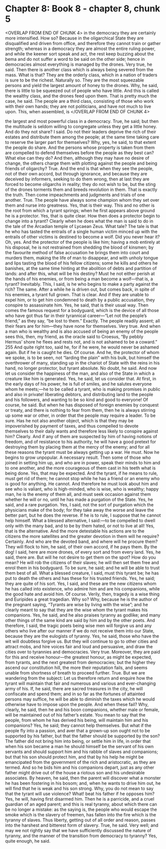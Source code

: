 # Chapter 8: Book 8 - chapter 8, chunk 5

<OVERLAP FROM END OF CHUNK 4>
in the democracy they are certainly more intensified. How so? Because in the oligarchical State they are disqualified and driven from office, and therefore they cannot train or gather strength; whereas in a democracy they are almost the entire ruling power, and while the keener sort speak and act, the rest keep buzzing about the bema and do not suffer a word to be said on the other side; hence in democracies almost everything is managed by the drones. Very true, he said. Then there is another class which is always being severed from the mass. What is that? They are the orderly class, which in a nation of traders is sure to be the richest. Naturally so. They are the most squeezable persons and yield the largest amount of honey to the drones. Why, he said, there is little to be squeezed out of people who have little. And this is called the wealthy class, and the drones feed upon them. That is pretty much the case, he said. The people are a third class, consisting of those who work with their own hands; they are not politicians, and have not much to live upon. This, when assembled, is
</OVERLAP FROM END OF CHUNK 4>

the largest and most powerful class in a democracy. True, he said; but then the multitude is seldom willing to congregate unless they get a little honey. And do they not share? I said. Do not their leaders deprive the rich of their estates and distribute them among the people; at the same time taking care to reserve the larger part for themselves? Why, yes, he said, to that extent the people do share. And the persons whose property is taken from them are compelled to defend themselves before the people as they best can? What else can they do? And then, although they may have no desire of change, the others charge them with plotting against the people and being friends of oligarchy? True. And the end is that when they see the people, not of their own accord, but through ignorance, and because they are deceived by informers, seeking to do them wrong, then at last they are forced to become oligarchs in reality; they do not wish to be, but the sting of the drones torments them and breeds revolution in them. That is exactly the truth. Then come impeachments and judgments and trials of one another. True. The people have always some champion whom they set over them and nurse into greatness. Yes, that is their way. This and no other is the root from which a tyrant springs; when he first appears above ground he is a protector. Yes, that is quite clear. How then does a protector begin to change into a tyrant? Clearly when he does what the man is said to do in the tale of the Arcadian temple of Lycaean Zeus. What tale? The tale is that he who has tasted the entrails of a single human victim minced up with the entrails of other victims is destined to become a wolf. Did you never hear it? Oh, yes. And the protector of the people is like him; having a mob entirely at his disposal, he is not restrained from shedding the blood of kinsmen; by the favourite method of false accusation he brings them into court and murders them, making the life of man to disappear, and with unholy tongue and lips tasting the blood of his fellow citizens; some he kills and others he banishes, at the same time hinting at the abolition of debts and partition of lands: and after this, what will be his destiny? Must he not either perish at the hands of his enemies, or from being a man become a wolf⁠—that is, a tyrant? Inevitably. This, I said, is he who begins to make a party against the rich? The same. After a while he is driven out, but comes back, in spite of his enemies, a tyrant full grown. That is clear. And if they are unable to expel him, or to get him condemned to death by a public accusation, they conspire to assassinate him. Yes, he said, that is their usual way. Then comes the famous request for a bodyguard, which is the device of all those who have got thus far in their tyrannical career⁠—“Let not the people’s friend,” as they say, “be lost to them.” Exactly. The people readily assent; all their fears are for him⁠—they have none for themselves. Very true. And when a man who is wealthy and is also accused of being an enemy of the people sees this, then, my friend, as the oracle said to Croesus, “By pebbly Hermus’ shore he flees and rests not, and is not ashamed to be a coward.” 255 And quite right too, said he, for if he were, he would never be ashamed again. But if he is caught he dies. Of course. And he, the protector of whom we spoke, is to be seen, not “larding the plain” with his bulk, but himself the overthrower of many, standing up in the chariot of State with the reins in his hand, no longer protector, but tyrant absolute. No doubt, he said. And now let us consider the happiness of the man, and also of the State in which a creature like him is generated. Yes, he said, let us consider that. At first, in the early days of his power, he is full of smiles, and he salutes everyone whom he meets;⁠—he to be called a tyrant, who is making promises in public and also in private! liberating debtors, and distributing land to the people and his followers, and wanting to be so kind and good to everyone! Of course, he said. But when he has disposed of foreign enemies by conquest or treaty, and there is nothing to fear from them, then he is always stirring up some war or other, in order that the people may require a leader. To be sure. Has he not also another object, which is that they may be impoverished by payment of taxes, and thus compelled to devote themselves to their daily wants and therefore less likely to conspire against him? Clearly. And if any of them are suspected by him of having notions of freedom, and of resistance to his authority, he will have a good pretext for destroying them by placing them at the mercy of the enemy; and for all these reasons the tyrant must be always getting up a war. He must. Now he begins to grow unpopular. A necessary result. Then some of those who joined in setting him up, and who are in power, speak their minds to him and to one another, and the more courageous of them cast in his teeth what is being done. Yes, that may be expected. And the tyrant, if he means to rule, must get rid of them; he cannot stop while he has a friend or an enemy who is good for anything. He cannot. And therefore he must look about him and see who is valiant, who is high-minded, who is wise, who is wealthy; happy man, he is the enemy of them all, and must seek occasion against them whether he will or no, until he has made a purgation of the State. Yes, he said, and a rare purgation. Yes, I said, not the sort of purgation which the physicians make of the body; for they take away the worse and leave the better part, but he does the reverse. If he is to rule, I suppose that he cannot help himself. What a blessed alternative, I said:⁠—to be compelled to dwell only with the many bad, and to be by them hated, or not to live at all! Yes, that is the alternative. And the more detestable his actions are to the citizens the more satellites and the greater devotion in them will he require? Certainly. And who are the devoted band, and where will he procure them? They will flock to him, he said, of their own accord, if he pays them. By the dog! I said, here are more drones, of every sort and from every land. Yes, he said, there are. But will he not desire to get them on the spot? How do you mean? He will rob the citizens of their slaves; he will then set them free and enrol them in his bodyguard. To be sure, he said; and he will be able to trust them best of all. What a blessed creature, I said, must this tyrant be; he has put to death the others and has these for his trusted friends. Yes, he said; they are quite of his sort. Yes, I said, and these are the new citizens whom he has called into existence, who admire him and are his companions, while the good hate and avoid him. Of course. Verily, then, tragedy is a wise thing and Euripides a great tragedian. Why so? Why, because he is the author of the pregnant saying, “Tyrants are wise by living with the wise”; and he clearly meant to say that they are the wise whom the tyrant makes his companions. Yes, he said, and he also praises tyranny as godlike; and many other things of the same kind are said by him and by the other poets. And therefore, I said, the tragic poets being wise men will forgive us and any others who live after our manner if we do not receive them into our State, because they are the eulogists of tyranny. Yes, he said, those who have the wit will doubtless forgive us. But they will continue to go to other cities and attract mobs, and hire voices fair and loud and persuasive, and draw the cities over to tyrannies and democracies. Very true. Moreover, they are paid for this and receive honour⁠—the greatest honour, as might be expected, from tyrants, and the next greatest from democracies; but the higher they ascend our constitution hill, the more their reputation fails, and seems unable from shortness of breath to proceed further. True. But we are wandering from the subject: Let us therefore return and enquire how the tyrant will maintain that fair and numerous and various and ever-changing army of his. If, he said, there are sacred treasures in the city, he will confiscate and spend them; and in so far as the fortunes of attainted persons may suffice, he will be able to diminish the taxes which he would otherwise have to impose upon the people. And when these fail? Why, clearly, he said, then he and his boon companions, whether male or female, will be maintained out of his father’s estate. You mean to say that the people, from whom he has derived his being, will maintain him and his companions? Yes, he said; they cannot help themselves. But what if the people fly into a passion, and aver that a grown-up son ought not to be supported by his father, but that the father should be supported by the son? The father did not bring him into being, or settle him in life, in order that when his son became a man he should himself be the servant of his own servants and should support him and his rabble of slaves and companions; but that his son should protect him, and that by his help he might be emancipated from the government of the rich and aristocratic, as they are termed. And so he bids him and his companions depart, just as any other father might drive out of the house a riotous son and his undesirable associates. By heaven, he said, then the parent will discover what a monster he has been fostering in his bosom; and, when he wants to drive him out, he will find that he is weak and his son strong. Why, you do not mean to say that the tyrant will use violence? What! beat his father if he opposes him? Yes, he will, having first disarmed him. Then he is a parricide, and a cruel guardian of an aged parent; and this is real tyranny, about which there can be no longer a mistake: as the saying is, the people who would escape the smoke which is the slavery of freemen, has fallen into the fire which is the tyranny of slaves. Thus liberty, getting out of all order and reason, passes into the harshest and bitterest form of slavery. True, he said. Very well; and may we not rightly say that we have sufficiently discussed the nature of tyranny, and the manner of the transition from democracy to tyranny? Yes, quite enough, he said.